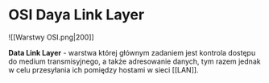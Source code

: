 # OSI Daya Link Layer
![[Warstwy OSI.png|200]]

**Data Link Layer** - warstwa której głównym zadaniem jest kontrola dostępu do medium transmisyjnego, a także adresowanie danych, tym razem jednak w celu przesyłania ich pomiędzy hostami w sieci [[LAN]].